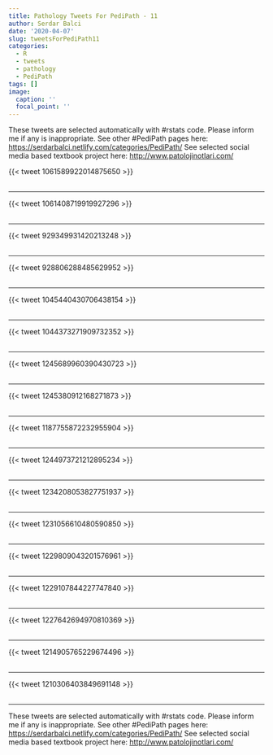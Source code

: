 ```yaml
---
title: Pathology Tweets For PediPath - 11
author: Serdar Balci
date: '2020-04-07'
slug: tweetsForPediPath11
categories:
  - R
  - tweets
  - pathology
  - PediPath
tags: []
image:
  caption: ''
  focal_point: ''
---
```



These tweets are selected automatically with #rstats code. Please inform me if any is inappropriate.
See other #PediPath pages here: https://serdarbalci.netlify.com/categories/PediPath/ 
See selected social media based textbook project here: http://www.patolojinotlari.com/

{{< tweet 1061589922014875650 >}}
<br>
<br>
<hr>
{{< tweet 1061408719919927296 >}}
<br>
<br>
<hr>
{{< tweet 929349931420213248 >}}
<br>
<br>
<hr>
{{< tweet 928806288485629952 >}}
<br>
<br>
<hr>
{{< tweet 1045440430706438154 >}}
<br>
<br>
<hr>
{{< tweet 1044373271909732352 >}}
<br>
<br>
<hr>
{{< tweet 1245689960390430723 >}}
<br>
<br>
<hr>
{{< tweet 1245380912168271873 >}}
<br>
<br>
<hr>
{{< tweet 1187755872232955904 >}}
<br>
<br>
<hr>
{{< tweet 1244973721212895234 >}}
<br>
<br>
<hr>
{{< tweet 1234208053827751937 >}}
<br>
<br>
<hr>
{{< tweet 1231056610480590850 >}}
<br>
<br>
<hr>
{{< tweet 1229809043201576961 >}}
<br>
<br>
<hr>
{{< tweet 1229107844227747840 >}}
<br>
<br>
<hr>
{{< tweet 1227642694970810369 >}}
<br>
<br>
<hr>
{{< tweet 1214905765229674496 >}}
<br>
<br>
<hr>
{{< tweet 1210306403849691148 >}}
<br>
<br>
<hr>


These tweets are selected automatically with #rstats code. Please inform me if any is inappropriate.
See other #PediPath pages here: https://serdarbalci.netlify.com/categories/PediPath/ 
See selected social media based textbook project here: http://www.patolojinotlari.com/
